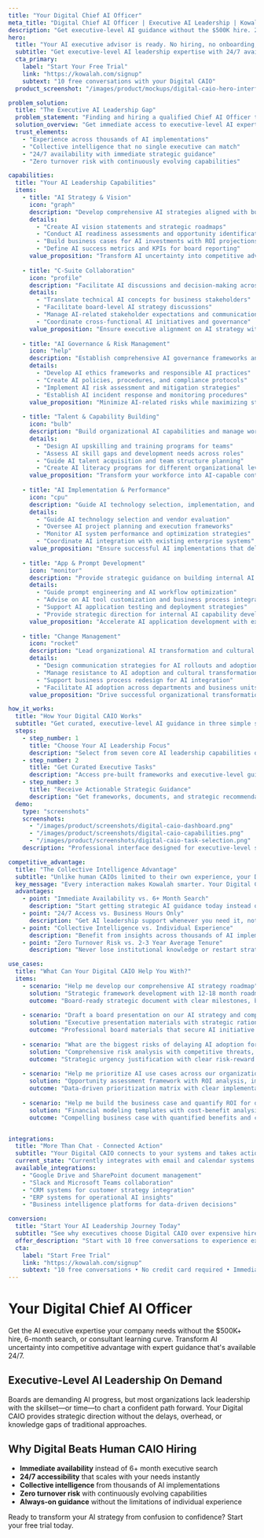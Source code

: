 ```yaml
---
title: "Your Digital Chief AI Officer"
meta_title: "Digital Chief AI Officer | Executive AI Leadership | Kowalah"
description: "Get executive-level AI guidance without the $500K hire. 24/7 access to AI leadership expertise across strategy, governance, and implementation."
hero:
  title: "Your AI executive advisor is ready. No hiring, no onboarding, no turnover."
  subtitle: "Get executive-level AI leadership expertise with 24/7 availability, collective intelligence from thousands of implementations, and zero turnover risk. Start with 10 free conversations."
  cta_primary:
    label: "Start Your Free Trial"
    link: "https://kowalah.com/signup"
    subtext: "10 free conversations with your Digital CAIO"
  product_screenshot: "/images/product/mockups/digital-caio-hero-interface.png"

problem_solution:
  title: "The Executive AI Leadership Gap"
  problem_statement: "Finding and hiring a qualified Chief AI Officer takes 6+ months and costs $300,000-$500,000+ annually. Most qualified candidates don't exist anyway, leaving organizations without the AI leadership they need to stay competitive."
  solution_overview: "Get immediate access to executive-level AI expertise with strategic thinking, operational experience, and collective intelligence from thousands of AI implementations. Your Digital CAIO is available 24/7, scales with your needs, and never leaves."
  trust_elements:
    - "Experience across thousands of AI implementations"
    - "Collective intelligence that no single executive can match"
    - "24/7 availability with immediate strategic guidance"
    - "Zero turnover risk with continuously evolving capabilities"

capabilities:
  title: "Your AI Leadership Capabilities"
  items:
    - title: "AI Strategy & Vision"
      icon: "graph"
      description: "Develop comprehensive AI strategies aligned with business objectives and competitive positioning."
      details:
        - "Create AI vision statements and strategic roadmaps"
        - "Conduct AI readiness assessments and opportunity identification"
        - "Build business cases for AI investments with ROI projections"
        - "Define AI success metrics and KPIs for board reporting"
      value_proposition: "Transform AI uncertainty into competitive advantage with expert-validated strategic direction."
    
    - title: "C-Suite Collaboration"
      icon: "profile"
      description: "Facilitate AI discussions and decision-making across executive leadership teams."
      details:
        - "Translate technical AI concepts for business stakeholders"
        - "Facilitate board-level AI strategy discussions"
        - "Manage AI-related stakeholder expectations and communications"
        - "Coordinate cross-functional AI initiatives and governance"
      value_proposition: "Ensure executive alignment on AI strategy with clear communication and shared understanding."
    
    - title: "AI Governance & Risk Management"
      icon: "help"
      description: "Establish comprehensive AI governance frameworks and risk mitigation strategies."
      details:
        - "Develop AI ethics frameworks and responsible AI practices"
        - "Create AI policies, procedures, and compliance protocols"
        - "Implement AI risk assessment and mitigation strategies"
        - "Establish AI incident response and monitoring procedures"
      value_proposition: "Minimize AI-related risks while maximizing strategic opportunities through proven governance frameworks."
    
    - title: "Talent & Capability Building"
      icon: "bulb"
      description: "Build organizational AI capabilities and manage workforce transformation."
      details:
        - "Design AI upskilling and training programs for teams"
        - "Assess AI skill gaps and development needs across roles"
        - "Guide AI talent acquisition and team structure planning"
        - "Create AI literacy programs for different organizational levels"
      value_proposition: "Transform your workforce into AI-capable contributors with structured development programs."
    
    - title: "AI Implementation & Performance"
      icon: "cpu"
      description: "Guide AI technology selection, implementation, and performance optimization."
      details:
        - "Guide AI technology selection and vendor evaluation"
        - "Oversee AI project planning and execution frameworks"
        - "Monitor AI system performance and optimization strategies"
        - "Coordinate AI integration with existing enterprise systems"
      value_proposition: "Ensure successful AI implementations that deliver measurable business outcomes."
    
    - title: "App & Prompt Development"
      icon: "monitor"
      description: "Provide strategic guidance on building internal AI applications and workflows."
      details:
        - "Guide prompt engineering and AI workflow optimization"
        - "Advise on AI tool customization and business process integration"
        - "Support AI application testing and deployment strategies"
        - "Provide strategic direction for internal AI capability development"
      value_proposition: "Accelerate AI application development with expert guidance and proven frameworks."
    
    - title: "Change Management"
      icon: "rocket"
      description: "Lead organizational AI transformation and cultural change initiatives."
      details:
        - "Design communication strategies for AI rollouts and adoption"
        - "Manage resistance to AI adoption and cultural transformation"
        - "Support business process redesign for AI integration"
        - "Facilitate AI adoption across departments and business units"
      value_proposition: "Drive successful organizational transformation with proven change management expertise."

how_it_works:
  title: "How Your Digital CAIO Works"
  subtitle: "Get curated, executive-level AI guidance in three simple steps."
  steps:
    - step_number: 1
      title: "Choose Your AI Leadership Focus"
      description: "Select from seven core AI leadership capabilities or ask custom strategic questions."
    - step_number: 2
      title: "Get Curated Executive Tasks"
      description: "Access pre-built frameworks and executive-level guidance tailored to your specific challenges."
    - step_number: 3
      title: "Receive Actionable Strategic Guidance"
      description: "Get frameworks, documents, and strategic recommendations you can implement immediately."
  demo:
    type: "screenshots"
    screenshots:
      - "/images/product/screenshots/digital-caio-dashboard.png"
      - "/images/product/screenshots/digital-caio-capabilities.png"
      - "/images/product/screenshots/digital-caio-task-selection.png"
    description: "Professional interface designed for executive-level strategic guidance and decision support."

competitive_advantage:
  title: "The Collective Intelligence Advantage"
  subtitle: "Unlike human CAIOs limited to their own experience, your Digital CAIO learns from thousands of implementations."
  key_message: "Every interaction makes Kowalah smarter. Your Digital CAIO has strategic experience and operational knowledge that no single human executive can match."
  advantages:
    - point: "Immediate Availability vs. 6+ Month Search"
      description: "Start getting strategic AI guidance today instead of waiting months to find and hire a qualified executive."
    - point: "24/7 Access vs. Business Hours Only"
      description: "Get AI leadership support whenever you need it, not just during traditional business hours."
    - point: "Collective Intelligence vs. Individual Experience"
      description: "Benefit from insights across thousands of AI implementations rather than one person's limited experience."
    - point: "Zero Turnover Risk vs. 2-3 Year Average Tenure"
      description: "Never lose institutional knowledge or restart strategic initiatives due to executive turnover."

use_cases:
  title: "What Can Your Digital CAIO Help You With?"
  items:
    - scenario: "Help me develop our comprehensive AI strategy roadmap"
      solution: "Strategic framework development with 12-18 month roadmap, competitive analysis, and implementation priorities"
      outcome: "Board-ready strategic document with clear milestones, budget requirements, and success metrics"
    
    - scenario: "Draft a board presentation on our AI strategy and competitive positioning"
      solution: "Executive presentation materials with strategic rationale, risk assessment, and investment recommendations"
      outcome: "Professional board materials that secure AI initiative approval and funding"
    
    - scenario: "What are the biggest risks of delaying AI adoption for our industry?"
      solution: "Comprehensive risk analysis with competitive threats, market disruption scenarios, and mitigation strategies"
      outcome: "Strategic urgency justification with clear risk-reward framework for decision making"
    
    - scenario: "Help me prioritize AI use cases across our organization for maximum impact"
      solution: "Opportunity assessment framework with ROI analysis, implementation complexity, and strategic value scoring"
      outcome: "Data-driven prioritization matrix with clear implementation sequencing and resource requirements"
    
    - scenario: "Help me build the business case and quantify ROI for our AI initiatives"
      solution: "Financial modeling templates with cost-benefit analysis, payback calculations, and success metrics framework"
      outcome: "Compelling business case with quantified benefits and clear ROI projections for stakeholder approval"


integrations:
  title: "More Than Chat - Connected Action"
  subtitle: "Your Digital CAIO connects to your systems and takes action, not just provides advice."
  current_state: "Currently integrates with email and calendar systems for contextual guidance and strategic planning support."
  available_integrations:
    - "Google Drive and SharePoint document management"
    - "Slack and Microsoft Teams collaboration"
    - "CRM systems for customer strategy integration"
    - "ERP systems for operational AI insights"
    - "Business intelligence platforms for data-driven decisions"

conversion:
  title: "Start Your AI Leadership Journey Today"
  subtitle: "See why executives choose Digital CAIO over expensive hires and lengthy consultant engagements."
  offer_description: "Start with 10 free conversations to experience executive-level AI guidance. No commitment required - see the difference strategic AI leadership makes for your organization."
  cta:
    label: "Start Free Trial"
    link: "https://kowalah.com/signup"
    subtext: "10 free conversations • No credit card required • Immediate access"
---
```


# Your Digital Chief AI Officer

Get the AI executive expertise your company needs without the $500K+ hire, 6-month search, or consultant learning curve. Transform AI uncertainty into competitive advantage with expert guidance that's available 24/7.

## Executive-Level AI Leadership On Demand

Boards are demanding AI progress, but most organizations lack leadership with the skillset—or time—to chart a confident path forward. Your Digital CAIO provides strategic direction without the delays, overhead, or knowledge gaps of traditional approaches.

## Why Digital Beats Human CAIO Hiring

- **Immediate availability** instead of 6+ month executive search
- **24/7 accessibility** that scales with your needs instantly  
- **Collective intelligence** from thousands of AI implementations
- **Zero turnover risk** with continuously evolving capabilities
- **Always-on guidance** without the limitations of individual experience

Ready to transform your AI strategy from confusion to confidence? Start your free trial today.